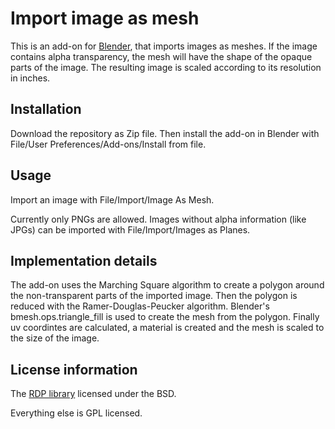 # Import image as mesh

This is an add-on for [Blender](http://www.blender.org), that imports images as meshes. If the image contains alpha
transparency, the mesh will have the shape of the opaque parts of the image. The resulting image is scaled according
to its resolution in inches.

## Installation

Download the repository as Zip file. Then install the add-on in Blender with
File/User Preferences/Add-ons/Install from file.

## Usage

Import an image with File/Import/Image As Mesh.

Currently only PNGs are allowed. Images without alpha information (like JPGs) can be imported with
File/Import/Images as Planes.

## Implementation details

The add-on uses the Marching Square algorithm to create a polygon around the non-transparent parts of the imported
image.
Then the polygon is reduced with the Ramer-Douglas-Peucker algorithm.
Blender's bmesh.ops.triangle_fill is used to create the mesh from the polygon.
Finally uv coordintes are calculated, a material is created and the mesh is scaled to the size of the image.

## License information

The [RDP library](https://github.com/sebleier/RDP) licensed under the BSD.

Everything else is GPL licensed.